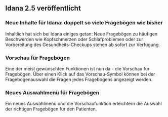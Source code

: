 ## Idana 2.5 veröffentlicht

### Neue Inhalte für Idana: doppelt so viele Fragebögen wie bisher

Inhaltlich hat sich bei Idana einiges getan: Neue Fragebögen zu häufigen Beschwerden wie Kopfschmerzen oder Schlafproblemen oder zur Vorbereitung des Gesundheits-Checkups stehen ab sofort zur Verfügung.

### Vorschau für Fragebögen

Eine der meist gewünschten Funktionen ist nun da - die Vorschau für Fragebögen. Über einen Klick auf das Vorschau-Symbol können bei der Fragebogenauswahl die Fragen jedes Fragebogens angezeigt werden. 

### Neues Auswahlmenü für Fragebögen

Ein neues Auswahlmenü und die Vorschaufunktion erleichtern die Auswahl der richtigen Fragebögen für den Patienten.
